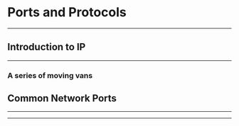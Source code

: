# Ports and Protocols

---
## Introduction to IP
---
### A series of moving vans

## Common Network Ports
---




---
